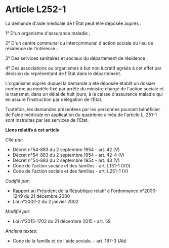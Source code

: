 # Article L252-1

La demande d'aide médicale de l'Etat peut être déposée auprès : 

1° D'un organisme d'assurance maladie ; 

2° D'un centre communal ou intercommunal d'action sociale du lieu de résidence de l'intéressé ; 

3° Des services sanitaires et sociaux du département de résidence ; 

4° Des associations ou organismes à but non lucratif agréés à cet effet par décision du représentant de l'Etat dans le
département. 

L'organisme auprès duquel la demande a été déposée établit un dossier conforme au modèle fixé par arrêté du ministre chargé
de l'action sociale et le transmet, dans un délai de huit jours, à la caisse d'assurance maladie qui en assure l'instruction
par délégation de l'Etat. 

Toutefois, les demandes présentées par les personnes pouvant bénéficier de l'aide médicale en application du quatrième alinéa
de l'article L. 251-1 sont instruites par les services de l'Etat.

**Liens relatifs à cet article**

_Cité par_:

  - Décret n°54-883 du 2 septembre 1954 - art. 42 (V)
  - Décret n°54-883 du 2 septembre 1954 - art. 42-4 (V)
  - Décret n°54-883 du 2 septembre 1954 - art. 43 (V)
  - Code de l'action sociale et des familles - art. L131-1 (VD)
  - Code de l'action sociale et des familles - art. L251-1 (V)

_Codifié par_:

  - Rapport au Président de la République relatif à l'ordonnance n°2000-1249 du 21 décembre 2000
  - Loi n°2002-2 du 2 janvier 2002

_Modifié par_:

  - Loi n°2015-1702 du 21 décembre 2015 - art. 59

_Anciens textes_:

  - Code de la famille et de l'aide sociale. - art. 187-3 (Ab)
